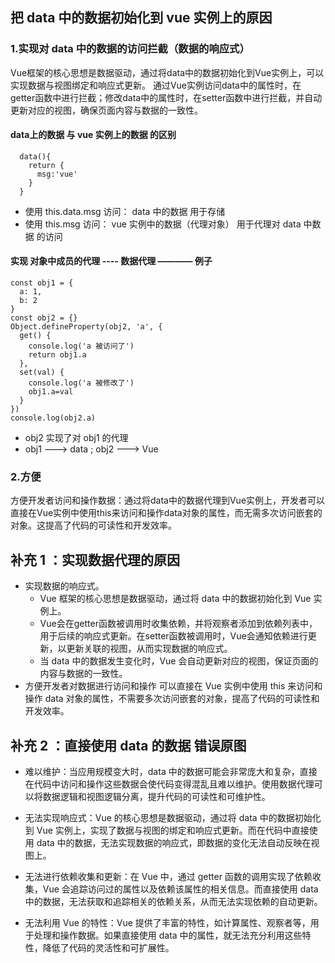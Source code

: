 ## 把 data 中的数据初始化到 vue 实例上的原因

### 1.实现对 data 中的数据的访问拦截（数据的响应式）

 Vue框架的核心思想是数据驱动，通过将data中的数据初始化到Vue实例上，可以实现数据与视图绑定和响应式更新。
 通过Vue实例访问data中的属性时，在getter函数中进行拦截；修改data中的属性时，在setter函数中进行拦截，并自动更新对应的视图，确保页面内容与数据的一致性。

  #### data上的数据  与  vue 实例上的数据 的区别

      data(){
        return {
          msg:'vue'
        }
      }

  - 使用 this.data.msg 访问：
    data 中的数据 用于存储
  - 使用 this.msg 访问：
    vue 实例中的数据（代理对象） 用于代理对 data 中数据 的访问

  #### 实现 对象中成员的代理 ---- 数据代理 ———— 例子

    const obj1 = {
      a: 1,
      b: 2
    }
    const obj2 = {}
    Object.defineProperty(obj2, 'a', {
      get() {
        console.log('a 被访问了')
        return obj1.a
      },
      set(val) {
        console.log('a 被修改了')
        obj1.a=val
      }
    })
    console.log(obj2.a)

  - obj2 实现了对 obj1 的代理
  - obj1 ---> data ; obj2 ---> Vue

### 2.方便

方便开发者访问和操作数据：通过将data中的数据代理到Vue实例上，开发者可以直接在Vue实例中使用this来访问和操作data对象的属性，而无需多次访问嵌套的对象。这提高了代码的可读性和开发效率。



## 补充 1 ：实现数据代理的原因

-  实现数据的响应式。
    - Vue 框架的核心思想是数据驱动，通过将 data 中的数据初始化到 Vue 实例上。
    - Vue会在getter函数被调用时收集依赖，并将观察者添加到依赖列表中，用于后续的响应式更新。在setter函数被调用时，Vue会通知依赖进行更新，以更新关联的视图，从而实现数据的响应式。
    - 当 data 中的数据发生变化时，Vue 会自动更新对应的视图，保证页面的内容与数据的一致性。
-  方便开发者对数据进行访问和操作
  可以直接在 Vue 实例中使用 this 来访问和操作 data 对象的属性，不需要多次访问嵌套的对象，提高了代码的可读性和开发效率。

## 补充 2 ：直接使用 data 的数据 错误原图

  - 难以维护：当应用规模变大时，data 中的数据可能会非常庞大和复杂，直接在代码中访问和操作这些数据会使代码变得混乱且难以维护。使用数据代理可以将数据逻辑和视图逻辑分离，提升代码的可读性和可维护性。

  - 无法实现响应式：Vue 的核心思想是数据驱动，通过将 data 中的数据初始化到 Vue 实例上，实现了数据与视图的绑定和响应式更新。而在代码中直接使用 data 中的数据，无法实现数据的响应式，即数据的变化无法自动反映在视图上。

  - 无法进行依赖收集和更新：在 Vue 中，通过 getter 函数的调用实现了依赖收集，Vue 会追踪访问过的属性以及依赖该属性的相关信息。而直接使用 data 中的数据，无法获取和追踪相关的依赖关系，从而无法实现依赖的自动更新。

  - 无法利用 Vue 的特性：Vue 提供了丰富的特性，如计算属性、观察者等，用于处理和操作数据。如果直接使用 data 中的属性，就无法充分利用这些特性，降低了代码的灵活性和可扩展性。
